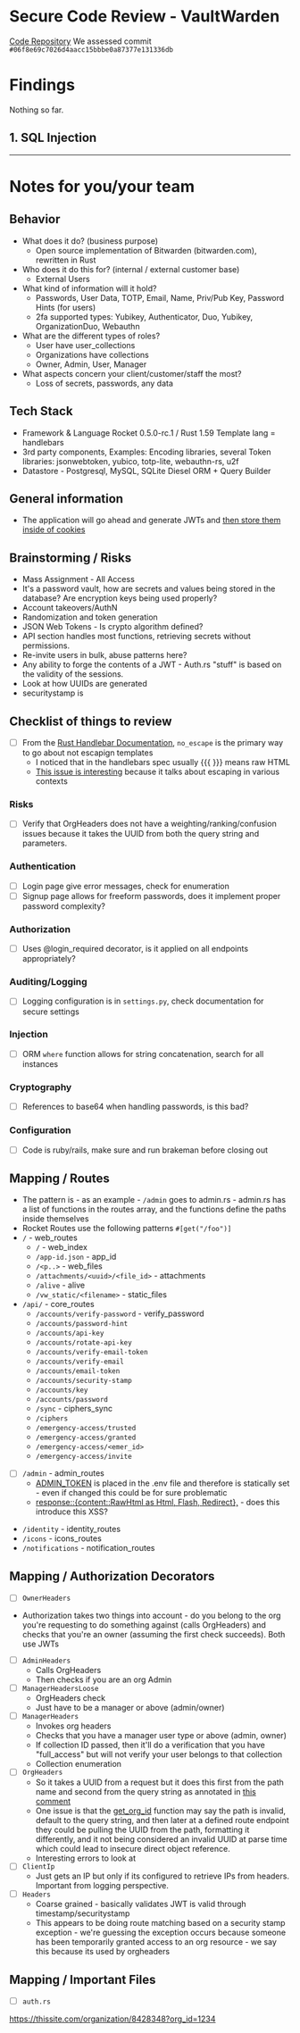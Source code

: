 # Secure Code Review - VaultWarden

[Code Repository](https://github.com/dani-garcia/vaultwarden)
We assessed commit `#06f8e69c7026d4aacc15bbbe0a87377e131336db`

# Findings
Nothing so far.

## 1. SQL Injection


---

# Notes for you/your team

## Behavior

* What does it do? (business purpose)
  * Open source implementation of Bitwarden (bitwarden.com), rewritten in Rust
* Who does it do this for? (internal / external customer base)
  * External Users
* What kind of information will it hold?
  * Passwords, User Data, TOTP, Email, Name, Priv/Pub Key, Password Hints (for users)
  * 2fa supported types: Yubikey, Authenticator, Duo, Yubikey, OrganizationDuo, Webauthn
* What are the different types of roles?
  * User have user_collections
  * Organizations have collections
  * Owner, Admin, User, Manager
* What aspects concern your client/customer/staff the most?
  * Loss of secrets, passwords, any data

## Tech Stack

* Framework & Language
  Rocket 0.5.0-rc.1 / Rust 1.59
  Template lang = handlebars
* 3rd party components, Examples:
  Encoding libraries, several
  Token libraries: jsonwebtoken, yubico, totp-lite, webauthn-rs, u2f
* Datastore - Postgresql, MySQL, SQLite
 Diesel ORM + Query Builder

## General information

* The application will go ahead and generate JWTs and [then store them inside of cookies](https://github.com/dani-garcia/vaultwarden/blob/42136a70973f60086749c62439c6a965d4589c02/src/api/admin.rs#L186-L194)

## Brainstorming / Risks

* Mass Assignment - All Access
* It's a password vault, how are secrets and values being stored in the database? Are encryption keys being used properly?
* Account takeovers/AuthN
* Randomization and token generation
* JSON Web Tokens - Is crypto algorithm defined?
* API section handles most functions, retrieving secrets without permissions.
* Re-invite users in bulk, abuse patterns here?
* Any ability to forge the contents of a JWT - Auth.rs "stuff" is based on the validity of the sessions.
* Look at how UUIDs are generated
* securitystamp is

## Checklist of things to review

- [ ] From the [Rust Handlebar Documentation](https://docs.rs/handlebars/latest/handlebars/), `no_escape` is the primary way to go about not escapign templates
  * I noticed that in the handlebars spec usually {{{ }}} means raw HTML
  * [This issue is interesting](https://github.com/sunng87/handlebars-rust/issues/393) because it talks about escaping in various contexts 


### Risks
- [ ] Verify that OrgHeaders does not have a weighting/ranking/confusion issues because it takes the UUID from both the query string and parameters.

### Authentication
- [ ] Login page give error messages, check for enumeration
- [ ] Signup page allows for freeform passwords, does it implement proper password complexity?

### Authorization
- [ ] Uses @login_required decorator, is it applied on all endpoints appropriately?

### Auditing/Logging
- [ ] Logging configuration is in `settings.py`, check documentation for secure settings

### Injection
- [ ] ORM `where` function allows for string concatenation, search for all instances

### Cryptography
- [ ] References to base64 when handling passwords, is this bad?

### Configuration
- [ ] Code is ruby/rails, make sure and run brakeman before closing out

## Mapping / Routes
* The pattern is - as an example - `/admin` goes to admin.rs - admin.rs has a list of functions in the routes array, and the functions define the paths inside themselves
* Rocket Routes use the following patterns `#[get("/foo")]`
* `/` - web_routes
  * `/` - web_index
  * `/app-id.json` - app_id
  * `/<p..>` - web_files
  * `/attachments/<uuid>/<file_id>` - attachments
  * `/alive` - alive
  * `/vw_static/<filename>` - static_files
* `/api/` - core_routes
  * `/accounts/verify-password` - verify_password
  * `/accounts/password-hint`
  * `/accounts/api-key`
  * `/accounts/rotate-api-key`
  * `/accounts/verify-email-token`
  * `/accounts/verify-email`
  * `/accounts/email-token`
  * `/accounts/security-stamp`
  * `/accounts/key`
  * `/accounts/password`
  * `/sync` - ciphers_sync
  * `/ciphers`
  * `/emergency-access/trusted`
  * `/emergency-access/granted`
  * `/emergency-access/<emer_id>`
  * `/emergency-access/invite`
- [ ] `/admin` - admin_routes
  * [ADMIN_TOKEN](https://github.com/dani-garcia/vaultwarden/blob/7c89bc619a55debf3fa7b4ff7f5c53d0a1125a85/.env.template#L237-L238) is placed in the .env file and therefore is statically set - even if changed this could be for sure problematic
  * [response::{content::RawHtml as Html, Flash, Redirect},](https://github.com/dani-garcia/vaultwarden/blob/42136a70973f60086749c62439c6a965d4589c02/src/api/admin.rs#L11-L12) - does this introduce this XSS?
* `/identity` - identity_routes
* `/icons` - icons_routes
* `/notifications` - notification_routes

## Mapping / Authorization Decorators

- [ ] `OwnerHeaders`
 * Authorization takes two things into account - do you belong to the org you're requesting to do something against (calls OrgHeaders) and checks that you're an owner (assuming the first check succeeds). Both use JWTs
- [ ] `AdminHeaders`
  * Calls OrgHeaders
  * Then checks if you are an org Admin
- [ ] `ManagerHeadersLoose`
  * OrgHeaders check
  * Just have to be a manager or above (admin/owner)
- [ ] `ManagerHeaders`
  * Invokes org headers
  * Checks that you have a manager user type or above (admin, owner)
  * If collection ID passed, then it'll do a verification that you have "full_access" but will not verify your user belongs to that collection
  * Collection enumeration
- [ ] `OrgHeaders`
  * So it takes a UUID from a request but it does this first from the path name and second from the query string as annotated in [this comment](https://github.com/dani-garcia/vaultwarden/blob/19b8388950e5f97703ed21c9e4cd47b303e3db81/src/auth.rs#L411-L414)
  * One issue is that the [get_org_id](https://github.com/dani-garcia/vaultwarden/blob/19b8388950e5f97703ed21c9e4cd47b303e3db81/src/auth.rs#L414-L415) function may say the path is invalid, default to the query string, and then later at a defined route endpoint they could be pulling the UUID from the path, formatting it differently, and it not being considered an invalid UUID at parse time which could lead to insecure direct object reference.
  * Interesting errors to look at
- [ ] `ClientIp`
  * Just gets an IP but only if its configured to retrieve IPs from headers. Important from logging perspective.
- [ ] `Headers`
  - Coarse grained - basically validates JWT is valid through timestamp/securitystamp
  - This appears to be doing route matching based on a security stamp exception - we're guessing the exception occurs because someone has been temporarily granted access to an org resource - we say this because its used by orgheaders


## Mapping / Important Files

- [ ] `auth.rs`

https://thissite.com/organization/8428348?org_id=1234
